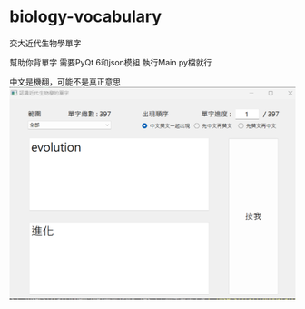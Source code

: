 # biology-vocabulary
交大近代生物學單字

幫助你背單字
需要PyQt 6和json模組
執行Main py檔就行

中文是機翻，可能不是真正意思
![image](https://github.com/ja0919a/biology-vocabulary/blob/d9b1721cdb3cc336a04b35b2d8bf62b28c974cfe/md.png)
